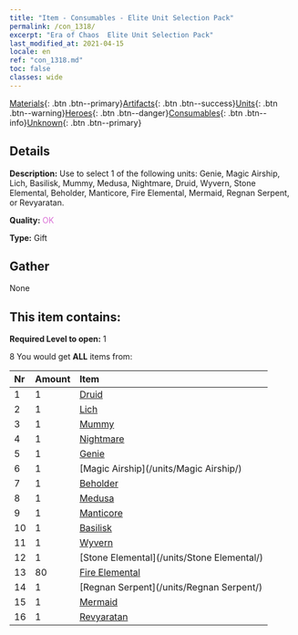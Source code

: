 ```yaml
---
title: "Item - Consumables - Elite Unit Selection Pack"
permalink: /con_1318/
excerpt: "Era of Chaos  Elite Unit Selection Pack"
last_modified_at: 2021-04-15
locale: en
ref: "con_1318.md"
toc: false
classes: wide
---
```

 [Materials](/Items/){: .btn .btn--primary}[Artifacts](/Items/Artifacts/){: .btn .btn--success}[Units](/Items/Units/){: .btn .btn--warning}[Heroes](/Items/Heroes/){: .btn .btn--danger}[Consumables](/Items/Consumables/){: .btn .btn--info}[Unknown](/Items/Unknown/){: .btn .btn--primary}

## Details
 **Description:** Use to select 1 of the following units: Genie, Magic Airship, Lich, Basilisk, Mummy, Medusa, Nightmare, Druid, Wyvern, Stone Elemental, Beholder, Manticore, Fire Elemental, Mermaid, Regnan Serpent, or Revyaratan.

 **Quality:** <span style="color: #DA70D6">OK</span>

 **Type:** Gift

## Gather

  None

## This item contains:

 **Required Level to open:** 1

 8 You would get **ALL** items  from:

  | Nr | Amount |     Item    |
  |:---|:-------|:------------|
  | 1 | 1 | [Druid](/units/Druid/) |  | 
  | 2 | 1 | [Lich](/units/Lich/) |  | 
  | 3 | 1 | [Mummy](/units/Mummy/) |  | 
  | 4 | 1 | [Nightmare](/units/Nightmare/) |  | 
  | 5 | 1 | [Genie](/units/Genie/) |  | 
  | 6 | 1 | [Magic Airship](/units/Magic Airship/) |  | 
  | 7 | 1 | [Beholder](/units/Beholder/) |  | 
  | 8 | 1 | [Medusa](/units/Medusa/) |  | 
  | 9 | 1 | [Manticore](/units/Manticore/) |  | 
  | 10 | 1 | [Basilisk](/units/Basilisk/) |  | 
  | 11 | 1 | [Wyvern](/units/Wyvern/) |  | 
  | 12 | 1 | [Stone Elemental](/units/Stone Elemental/) |  | 
  | 13 | 80 | [Fire Elemental](/Items/unt_265/) |  | 
  | 14 | 1 | [Regnan Serpent](/units/Regnan Serpent/) |  | 
  | 15 | 1 | [Mermaid](/units/Mermaid/) |  | 
  | 16 | 1 | [Revyaratan](/units/Revyaratan/) |  | 
